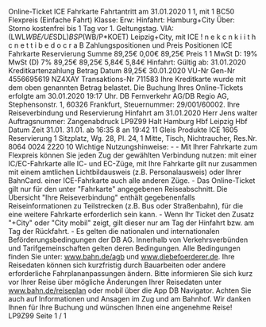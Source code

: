 Online-Ticket ICE Fahrkarte Fahrtantritt am 31.01.2020 1 1, mit 1 BC50 Flexpreis (Einfache Fahrt) Klasse: Erw: Hinfahrt: Hamburg+City Über: Storno kostenfrei bis 1 Tag vor 1. Geltungstag. VIA: (LWL*WBE/UE*SDL)*BSP*(WB/P*KOET) Leipzig+City, mit ICE ! n e k c n k i i t h c n e t t i b e d o c r a B Zahlungspositionen und Preis Positionen ICE Fahrkarte Reservierung Summe 89,25€ 0,00€ 89,25€ Preis 1 1 MwSt D: 19% MwSt (D) 7% 89,25€ 89,25€ 5,84€ 5,84€ Hinfahrt: Gültig ab: 31.01.2020 Kreditkartenzahlung Betrag Datum 89,25€ 30.01.2020 VU-Nr Gen-Nr 4556695619 NZ4XAY Transaktions-Nr 711583 Ihre Kreditkarte wurde mit dem oben genannten Betrag belastet. Die Buchung Ihres Online-Tickets erfolgte am 30.01.2020 19:17 Uhr. DB Fernverkehr AG/DB Regio AG, Stephensonstr. 1, 60326 Frankfurt, Steuernummer: 29/001/60002. Ihre Reiseverbindung und Reservierung Hinfahrt am 31.01.2020 Herr Jens walter Auftragsnummer: Zangenabdruck LP9Z99 Halt Hamburg Hbf Leipzig Hbf Datum Zeit 31.01. 31.01. ab 16:35 8 an 19:42 11 Gleis Produkte ICE 1605 Reservierung 1 Sitzplatz, Wg. 28, Pl. 24, 1 Mitte, Tisch, Nichtraucher, Res.Nr. 8064 0024 2220 10 Wichtige Nutzungshinweise: - - Mit Ihrer Fahrkarte zum Flexpreis können Sie jeden Zug der gewählten Verbindung nutzen: mit einer IC/EC-Fahrkarte alle IC- und EC-Züge, mit Ihre Fahrkarte gilt nur zusammen mit einem amtlichen Lichtbildausweis (z.B. Personalausweis) oder Ihrer BahnCard. einer ICE-Fahrkarte auch alle anderen Züge. - Das Online-Ticket gilt nur für den unter "Fahrkarte" angegebenen Reiseabschnitt. Die Übersicht "Ihre Reiseverbindung" enthält gegebenenfalls Reiseinformationen zu Teilstrecken (z.B. Bus oder Straßenbahn), für die eine weitere Fahrkarte erforderlich sein kann. - Wenn Ihr Ticket den Zusatz "+City" oder "City mobil" zeigt, gilt dieser nur am Tag der Hinfahrt bzw. am Tag der Rückfahrt. - Es gelten die nationalen und internationalen Beförderungsbedingungen der DB AG. Innerhalb von Verkehrsverbünden und Tarifgemeinschaften gelten deren Bedingungen. Alle Bedingungen finden Sie unter: www.bahn.de/agb und www.diebefoerderer.de. Ihre Reisedaten können sich kurzfristig durch Bauarbeiten oder andere erforderliche Fahrplananpassungen ändern. Bitte informieren Sie sich kurz vor Ihrer Reise über mögliche Änderungen Ihrer Reisedaten unter www.bahn.de/reiseplan oder mobil über die App DB Navigator. Achten Sie auch auf Informationen und Ansagen im Zug und am Bahnhof. Wir danken Ihnen für Ihre Buchung und wünschen Ihnen eine angenehme Reise! LP9Z99 Seite 1 / 1